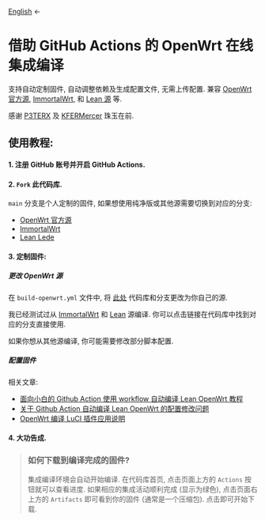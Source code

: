 [English](https://github.com/muhac/openwrt-action) ←

# 借助 GitHub Actions 的 OpenWrt 在线集成编译

支持自动定制固件, 自动调整依赖及生成配置文件, 无需上传配置.
兼容 [OpenWrt 官方源](https://github.com/openwrt/openwrt),
[ImmortalWrt](https://github.com/immortalwrt/immortalwrt),
和 [Lean 源](https://github.com/coolsnowwolf/lede) 等.

感谢 [P3TERX](https://github.com/P3TERX/Actions-OpenWrt)
及 [KFERMercer](https://github.com/KFERMercer/OpenWrt-CI) 珠玉在前.

## 使用教程:

#### 1. 注册 GitHub 账号并开启 GitHub Actions.

#### 2. `Fork` 此代码库.

`main` 分支是个人定制的固件, 如果想使用纯净版或其他源需要切换到对应的分支:
- [OpenWrt 官方源](https://github.com/muhac/openwrt-action/tree/openwrt)
- [ImmortalWrt](https://github.com/muhac/openwrt-action/tree/immortal)
- [Lean Lede](https://github.com/muhac/openwrt-action/tree/leanlede)

#### 3. 定制固件:

##### 更改 OpenWrt 源

在 `build-openwrt.yml` 文件中, 将
[此处](https://github.com/muhac/openwrt-action/blob/main/.github/workflows/build.yml#L60-L61)
代码库和分支更改为你自己的源.

我已经测试过从 [ImmortalWrt](https://github.com/muhac/openwrt-action/tree/immortal)
和 [Lean](https://github.com/muhac/openwrt-action/tree/leanlede) 源编译.
你可以点击链接在代码库中找到对应的分支直接使用.

如果你想从其他源编译, 你可能需要修改部分脚本配置.

##### 配置固件

相关文章:
- [面向小白的 Github Action 使用 workflow 自动编译 Lean OpenWrt 教程](https://zhuanlan.zhihu.com/p/94402324)
- [关于 Github Action 自动编译 Lean OpenWrt 的配置修改问题](https://zhuanlan.zhihu.com/p/94527343)
- [OpenWrt 编译 LuCI 插件应用说明](https://www.right.com.cn/forum/thread-344825-1-1.html)

#### 4. 大功告成.

> ### 如何下载到编译完成的固件?
>
> 集成编译环境会自动开始编译. 在代码库首页, 点击页面上方的 `Actions` 按钮就可以查看进度.
> 如果相应的集成活动顺利完成 (显示为绿色), 点击页面右上方的 `Artifacts` 即可看到你的固件 (通常是一个压缩包). 点击即可开始下载.
